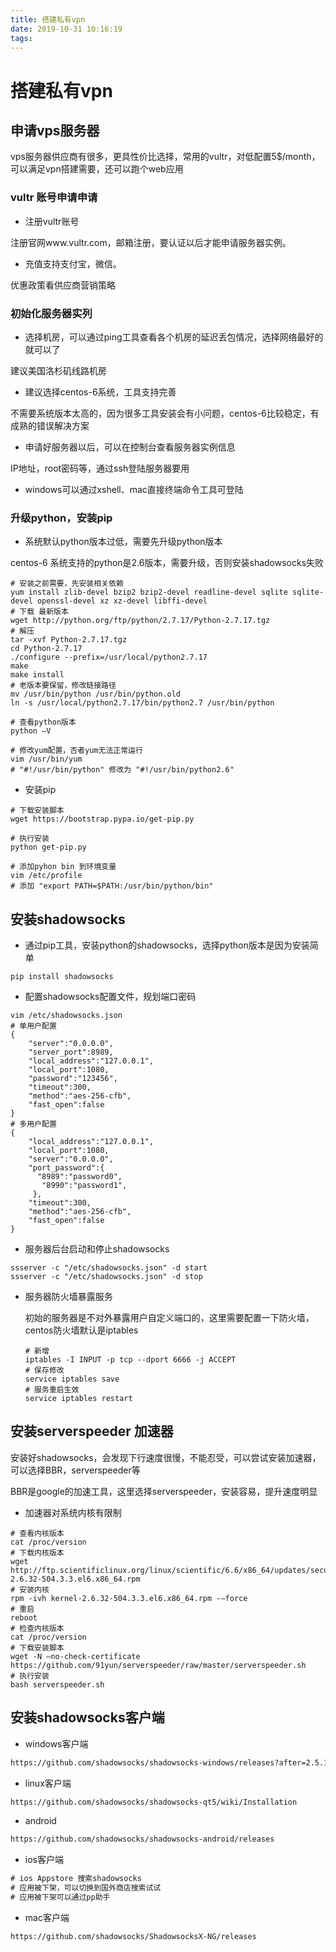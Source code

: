 ```yaml
---
title: 搭建私有vpn
date: 2019-10-31 10:16:19
tags:
---
```


# 搭建私有vpn

## 申请vps服务器

vps服务器供应商有很多，更具性价比选择，常用的vultr，对低配置5$/month，可以满足vpn搭建需要，还可以跑个web应用

### vultr 账号申请申请

- 注册vultr账号

注册官网www.vultr.com，邮箱注册，要认证以后才能申请服务器实例。

- 充值支持支付宝，微信。

优惠政策看供应商营销策略

### 初始化服务器实列

- 选择机房，可以通过ping工具查看各个机房的延迟丢包情况，选择网络最好的就可以了
  
建议美国洛杉矶线路机房

- 建议选择centos-6系统，工具支持完善

不需要系统版本太高的，因为很多工具安装会有小问题，centos-6比较稳定，有成熟的错误解决方案

- 申请好服务器以后，可以在控制台查看服务器实例信息

IP地址，root密码等，通过ssh登陆服务器要用

- windows可以通过xshell、mac直接终端命令工具可登陆

### 升级python，安装pip

- 系统默认python版本过低，需要先升级python版本

centos-6 系统支持的python是2.6版本，需要升级，否则安装shadowsocks失败
```shell
# 安装之前需要，先安装相关依赖
yum install zlib-devel bzip2 bzip2-devel readline-devel sqlite sqlite-devel openssl-devel xz xz-devel libffi-devel
# 下载 最新版本
wget http://python.org/ftp/python/2.7.17/Python-2.7.17.tgz
# 解压
tar -xvf Python-2.7.17.tgz
cd Python-2.7.17
./configure --prefix=/usr/local/python2.7.17
make
make install
# 老版本要保留，修改链接路径
mv /usr/bin/python /usr/bin/python.old
ln -s /usr/local/python2.7.17/bin/python2.7 /usr/bin/python

# 查看python版本
python –V

# 修改yum配置，否者yum无法正常运行
vim /usr/bin/yum
# "#!/usr/bin/python" 修改为 "#!/usr/bin/python2.6"
```

- 安装pip
```shell
# 下载安装脚本
wget https://bootstrap.pypa.io/get-pip.py

# 执行安装
python get-pip.py

# 添加pyhon bin 到环境变量
vim /etc/profile
# 添加 "export PATH=$PATH:/usr/bin/python/bin"
```

## 安装shadowsocks

- 通过pip工具，安装python的shadowsocks，选择python版本是因为安装简单
  
```shell
pip install shadowsocks
```

- 配置shadowsocks配置文件，规划端口密码

```shell
vim /etc/shadowsocks.json
# 单用户配置
{
    "server":"0.0.0.0",
    "server_port":8989,
    "local_address":"127.0.0.1",
    "local_port":1080,
    "password":"123456",
    "timeout":300,
    "method":"aes-256-cfb",
    "fast_open":false
}
# 多用户配置
{
    "local_address":"127.0.0.1",
    "local_port":1080,
    "server":"0.0.0.0",
    "port_password":{      
      "8989":"password0",  
       "8990":"password1",  
     },
    "timeout":300,
    "method":"aes-256-cfb",
    "fast_open":false
}
```

- 服务器后台启动和停止shadowsocks
  
```shell
ssserver -c "/etc/shadowsocks.json" -d start
ssserver -c "/etc/shadowsocks.json" -d stop
```

- 服务器防火墙暴露服务
  
  初始的服务器是不对外暴露用户自定义端口的，这里需要配置一下防火墙，centos防火墙默认是iptables
  
  ```shell
  # 新增
  iptables -I INPUT -p tcp --dport 6666 -j ACCEPT
  # 保存修改
  service iptables save
  # 服务重启生效
  service iptables restart
  ```

## 安装serverspeeder 加速器

安装好shadowsocks，会发现下行速度很慢，不能忍受，可以尝试安装加速器，可以选择BBR，serverspeeder等

BBR是google的加速工具，这里选择serverspeeder，安装容易，提升速度明显

- 加速器对系统内核有限制

```shell
# 查看内核版本
cat /proc/version
# 下载内核版本
wget http://ftp.scientificlinux.org/linux/scientific/6.6/x86_64/updates/security/kernel-2.6.32-504.3.3.el6.x86_64.rpm
# 安装内核
rpm -ivh kernel-2.6.32-504.3.3.el6.x86_64.rpm -–force
# 重启
reboot
# 检查内核版本
cat /proc/version
# 下载安装脚本
wget -N –no-check-certificate https://github.com/91yun/serverspeeder/raw/master/serverspeeder.sh
# 执行安装
bash serverspeeder.sh
```

## 安装shadowsocks客户端

- windows客户端
  
```html
https://github.com/shadowsocks/shadowsocks-windows/releases?after=2.5.1
```

- linux客户端

```html
https://github.com/shadowsocks/shadowsocks-qt5/wiki/Installation
```

- android

```html
https://github.com/shadowsocks/shadowsocks-android/releases
```

- ios客户端

```html
# ios Appstore 搜索shadowsocks
# 应用被下架，可以切换到国外商店搜索试试
# 应用被下架可以通过pp助手
```

- mac客户端
  
```html
https://github.com/shadowsocks/ShadowsocksX-NG/releases
```